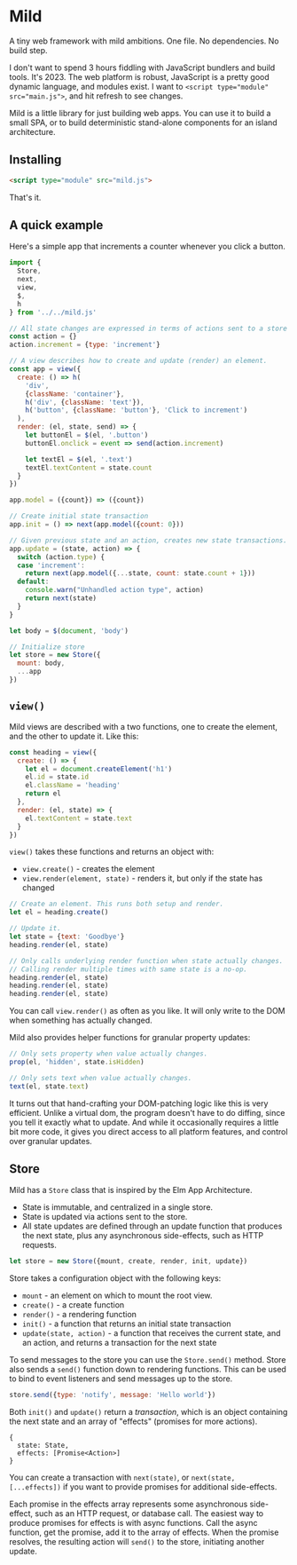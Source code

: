 # Mild

A tiny web framework with mild ambitions. One file. No dependencies. No build step.

I don't want to spend 3 hours fiddling with JavaScript bundlers and build tools. It's 2023. The web platform is robust, JavaScript is a pretty good dynamic language, and modules exist. I want to `<script type="module" src="main.js">`, and hit refresh to see changes.

Mild is a little library for just building web apps. You can use it to build a small SPA, or to build deterministic stand-alone components for an island architecture.

## Installing

```html
<script type="module" src="mild.js">
```

That's it.

## A quick example

Here's a simple app that increments a counter whenever you click a button.

```js
import {
  Store,
  next,
  view,
  $,
  h
} from '../../mild.js'

// All state changes are expressed in terms of actions sent to a store
const action = {}
action.increment = {type: 'increment'}

// A view describes how to create and update (render) an element.
const app = view({
  create: () => h(
    'div',
    {className: 'container'},
    h('div', {className: 'text'}),
    h('button', {className: 'button'}, 'Click to increment')
  ),
  render: (el, state, send) => {
    let buttonEl = $(el, '.button')
    buttonEl.onclick = event => send(action.increment)

    let textEl = $(el, '.text')
    textEl.textContent = state.count
  }
})

app.model = ({count}) => ({count})

// Create initial state transaction
app.init = () => next(app.model({count: 0}))

// Given previous state and an action, creates new state transactions.
app.update = (state, action) => {
  switch (action.type) {
  case 'increment':
    return next(app.model({...state, count: state.count + 1}))
  default:
    console.warn("Unhandled action type", action)
    return next(state)
  }
}

let body = $(document, 'body')

// Initialize store
let store = new Store({
  mount: body,
  ...app
})
```

## `view()`

Mild views are described with a two functions, one to create the element, and the other to update it. Like this:

```js
const heading = view({
  create: () => {
    let el = document.createElement('h1')
    el.id = state.id
    el.className = 'heading'
    return el
  },
  render: (el, state) => {
    el.textContent = state.text
  }
})
```

`view()` takes these functions and returns an object with:

- `view.create()` - creates the element
- `view.render(element, state)` - renders it, but only if the state has changed

```js
// Create an element. This runs both setup and render.
let el = heading.create()

// Update it.
let state = {text: 'Goodbye'}
heading.render(el, state)

// Only calls underlying render function when state actually changes.
// Calling render multiple times with same state is a no-op.
heading.render(el, state)
heading.render(el, state)
heading.render(el, state)
```

You can call `view.render()` as often as you like. It will only write to the DOM when something has actually changed.

Mild also provides helper functions for granular property updates:

```js
// Only sets property when value actually changes.
prop(el, 'hidden', state.isHidden)

// Only sets text when value actually changes.
text(el, state.text)
```

It turns out that hand-crafting your DOM-patching logic like this is very efficient. Unlike a virtual dom, the program doesn't have to do diffing, since you tell it exactly what to update. And while it occasionally requires a little bit more code, it gives you direct access to all platform features, and control over granular updates.

## Store

Mild has a `Store` class that is inspired by the Elm App Architecture.

- State is immutable, and centralized in a single store.
- State is updated via actions sent to the store.
- All state updates are defined through an update function that produces the next state, plus any asynchronous side-effects, such as HTTP requests.

```js
let store = new Store({mount, create, render, init, update})
```

Store takes a configuration object with the following keys:

- `mount` - an element on which to mount the root view.
- `create()` - a create function
- `render()` - a rendering function
- `init()` - a function that returns an initial state transaction
- `update(state, action)` - a function that receives the current state, and an action, and returns a transaction for the next state

To send messages to the store you can use the `Store.send()` method. Store also sends a `send()` function down to rendering functions. This can be used to bind to event listeners and send messages up to the store.

```js
store.send({type: 'notify', message: 'Hello world'})
```

Both `init()` and `update()` return a _transaction_, which is an object containing the next state and an array of "effects" (promises for more actions).

```
{
  state: State,
  effects: [Promise<Action>]
}
```

You can create a transaction with `next(state)`, or `next(state, [...effects])` if you want to provide promises for additional side-effects.

Each promise in the effects array represents some asynchronous side-effect, such as an HTTP request, or database call. The easiest way to produce promises for effects is with async functions. Call the async function, get the promise, add it to the array of effects. When the promise resolves, the resulting action will `send()` to the store, initiating another update.